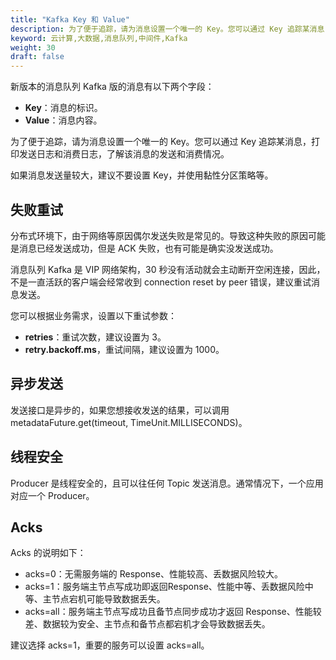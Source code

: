 ```yaml
---
title: "Kafka Key 和 Value"
description: 为了便于追踪，请为消息设置一个唯一的 Key。您可以通过 Key 追踪某消息，打印发送日志和消费日志，了解该消息的发送和消费情况。
keyword: 云计算,大数据,消息队列,中间件,Kafka
weight: 30
draft: false
---
```


新版本的消息队列 Kafka 版的消息有以下两个字段：
- **Key**：消息的标识。
- **Value**：消息内容。

为了便于追踪，请为消息设置一个唯一的 Key。您可以通过 Key 追踪某消息，打印发送日志和消费日志，了解该消息的发送和消费情况。

如果消息发送量较大，建议不要设置 Key，并使用黏性分区策略等。

## 失败重试

分布式环境下，由于网络等原因偶尔发送失败是常见的。导致这种失败的原因可能是消息已经发送成功，但是 ACK 失败，也有可能是确实没发送成功。

消息队列 Kafka 是 VIP 网络架构，30 秒没有活动就会主动断开空闲连接，因此，不是一直活跃的客户端会经常收到 connection reset by peer 错误，建议重试消息发送。

您可以根据业务需求，设置以下重试参数：
- **retries**：重试次数，建议设置为 3。
- **retry.backoff.ms**，重试间隔，建议设置为 1000。

## 异步发送

发送接口是异步的，如果您想接收发送的结果，可以调用 metadataFuture.get(timeout, TimeUnit.MILLISECONDS)。

## 线程安全

Producer 是线程安全的，且可以往任何 Topic 发送消息。通常情况下，一个应用对应一个 Producer。

## Acks

Acks 的说明如下：
- acks=0：无需服务端的 Response、性能较高、丢数据风险较大。
- acks=1：服务端主节点写成功即返回Response、性能中等、丢数据风险中等、主节点宕机可能导致数据丢失。
- acks=all：服务端主节点写成功且备节点同步成功才返回 Response、性能较差、数据较为安全、主节点和备节点都宕机才会导致数据丢失。

建议选择 acks=1，重要的服务可以设置 acks=all。